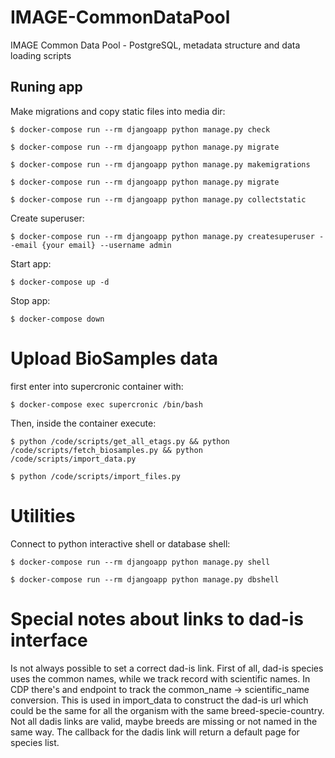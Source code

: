 # IMAGE-CommonDataPool

IMAGE Common Data Pool - PostgreSQL, metadata structure and data loading scripts

## Runing app


Make migrations and copy static files into media dir:

```
$ docker-compose run --rm djangoapp python manage.py check

$ docker-compose run --rm djangoapp python manage.py migrate

$ docker-compose run --rm djangoapp python manage.py makemigrations

$ docker-compose run --rm djangoapp python manage.py migrate

$ docker-compose run --rm djangoapp python manage.py collectstatic
```

Create superuser:

```
$ docker-compose run --rm djangoapp python manage.py createsuperuser --email {your email} --username admin
```

Start app:

```
$ docker-compose up -d
```

Stop app:

```
$ docker-compose down
```

# Upload BioSamples data

first enter into supercronic container with:

```
$ docker-compose exec supercronic /bin/bash
```

Then, inside the container execute:

```
$ python /code/scripts/get_all_etags.py && python /code/scripts/fetch_biosamples.py && python /code/scripts/import_data.py

$ python /code/scripts/import_files.py
```

# Utilities

Connect to python interactive shell or database shell:

```
$ docker-compose run --rm djangoapp python manage.py shell

$ docker-compose run --rm djangoapp python manage.py dbshell
```

# Special notes about links to dad-is interface

Is not always possible to set a correct dad-is link. First of all, dad-is species
uses the common names, while we track record with scientific names. In CDP there's
and endpoint to track the common_name -> scientific_name conversion. This is
used in import_data to construct the dad-is url which could be the same for all
the organism with the same breed-specie-country. Not all dadis links are valid,
maybe breeds are missing or not named in the same way. The callback for the dadis
link will return a default page for species list.
